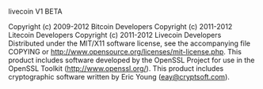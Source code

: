 livecoin V1 BETA

Copyright (c) 2009-2012 Bitcoin Developers
Copyright (c) 2011-2012 Litecoin Developers
Copyright (c) 2011-2012 Livecoin Developers
Distributed under the MIT/X11 software license, see the accompanying
file COPYING or http://www.opensource.org/licenses/mit-license.php.
This product includes software developed by the OpenSSL Project for use in
the OpenSSL Toolkit (http://www.openssl.org/).  This product includes
cryptographic software written by Eric Young (eay@cryptsoft.com).
